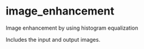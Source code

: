# image_enhancement
Image enhancement by using histogram equalization

Includes the input and output images. 
